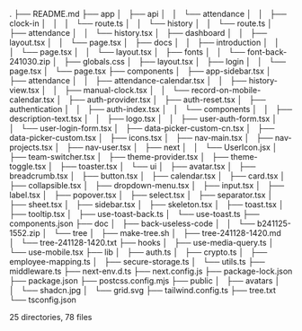 .
├── README.md
├── app
│   ├── api
│   │   └── attendance
│   │   ├── clock-in
│   │   │   └── route.ts
│   │   └── history
│   │   └── route.ts
│   ├── attendance
│   │   └── history.tsx
│   ├── dashboard
│   │   ├── layout.tsx
│   │   └── page.tsx
│   ├── docs
│   │   ├── introduction
│   │   │   └── page.tsx
│   │   └── layout.tsx
│   ├── fonts
│   │   └── font-back-241030.zip
│   ├── globals.css
│   ├── layout.tsx
│   ├── login
│   │   └── page.tsx
│   └── page.tsx
├── components
│   ├── app-sidebar.tsx
│   ├── attendance
│   │   ├── attendance-calendar.tsx
│   │   ├── history-view.tsx
│   │   ├── manual-clock.tsx
│   │   └── record-on-mobile-calendar.tsx
│   ├── auth-provider.tsx
│   ├── auth-reset.tsx
│   ├── authentication
│   │   ├── auth-index.tsx
│   │   └── components
│   │   ├── description-text.tsx
│   │   ├── logo.tsx
│   │   ├── user-auth-form.tsx
│   │   └── user-login-form.tsx
│   ├── data-picker-custom-cn.tsx
│   ├── data-picker-custom.tsx
│   ├── icons.tsx
│   ├── nav-main.tsx
│   ├── nav-projects.tsx
│   ├── nav-user.tsx
│   ├── next
│   │   └── UserIcon.jsx
│   ├── team-switcher.tsx
│   ├── theme-provider.tsx
│   ├── theme-toggle.tsx
│   ├── toaster.tsx
│   └── ui
│   ├── avatar.tsx
│   ├── breadcrumb.tsx
│   ├── button.tsx
│   ├── calendar.tsx
│   ├── card.tsx
│   ├── collapsible.tsx
│   ├── dropdown-menu.tsx
│   ├── input.tsx
│   ├── label.tsx
│   ├── popover.tsx
│   ├── select.tsx
│   ├── separator.tsx
│   ├── sheet.tsx
│   ├── sidebar.tsx
│   ├── skeleton.tsx
│   ├── toast.tsx
│   ├── tooltip.tsx
│   ├── use-toast-back.ts
│   └── use-toast.ts
├── components.json
├── doc
│   ├── back-useless-code
│   │   └── b241125-1552.zip
│   └── tree
│   ├── make-tree.sh
│   ├── tree-241128-1420.md
│   └── tree-241128-1420.txt
├── hooks
│   ├── use-media-query.ts
│   └── use-mobile.tsx
├── lib
│   ├── auth.ts
│   ├── crypto.ts
│   ├── employee-mapping.ts
│   ├── secure-storage.ts
│   └── utils.ts
├── middleware.ts
├── next-env.d.ts
├── next.config.js
├── package-lock.json
├── package.json
├── postcss.config.mjs
├── public
│   ├── avatars
│   │   └── shadcn.jpg
│   └── grid.svg
├── tailwind.config.ts
├── tree.txt
└── tsconfig.json

25 directories, 78 files
